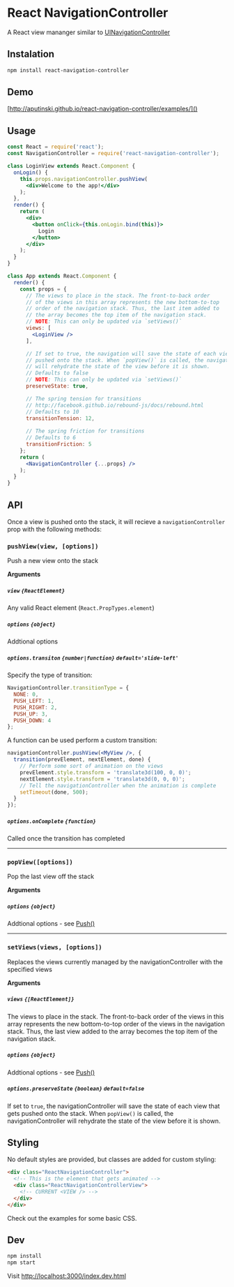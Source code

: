 # React NavigationController

A React view mananger similar to [UINavigationController][ios-controller]

## Instalation

```bash
npm install react-navigation-controller
```

## Demo

[http://aputinski.github.io/react-navigation-controller/examples/]()

## Usage

```jsx
const React = require('react');
const NavigationController = require('react-navigation-controller');

class LoginView extends React.Component {
  onLogin() {
    this.props.navigationController.pushView(
      <div>Welcome to the app!</div>
    );
  },
  render() {
    return (
      <div>
        <button onClick={this.onLogin.bind(this)}>
          Login
        </button>
      </div>
    );
  }
}

class App extends React.Component {
  render() {
    const props = {
      // The views to place in the stack. The front-to-back order
      // of the views in this array represents the new bottom-to-top
      // order of the navigation stack. Thus, the last item added to
      // the array becomes the top item of the navigation stack.
      // NOTE: This can only be updated via `setViews()`
      views: [
        <LoginView />
      ],

      // If set to true, the navigation will save the state of each view that
      // pushed onto the stack. When `popView()` is called, the navigationController
      // will rehydrate the state of the view before it is shown.
      // Defaults to false
      // NOTE: This can only be updated via `setViews()`
      preserveState: true,

      // The spring tension for transitions
      // http://facebook.github.io/rebound-js/docs/rebound.html
      // Defaults to 10
      transitionTension: 12,
      
      // The spring friction for transitions
      // Defaults to 6
      transitionFriction: 5
    };
    return (
      <NavigationController {...props} />
    );
  }
}
```

## API

Once a view is pushed onto the stack, it will recieve a `navigationController` prop
with the following methods:

### `pushView(view, [options])`

Push a new view onto the stack

**Arguments**

##### `view` `{ReactElement}`

Any valid React element (`React.PropTypes.element`)

##### `options` `{object}` <a name="push-options"></a>

Addtional options

##### `options.transiton` `{number|function}` `default='slide-left'`

Specify the type of transition:

```js
NavigationController.transitionType = {
  NONE: 0,
  PUSH_LEFT: 1,
  PUSH_RIGHT: 2,
  PUSH_UP: 3,
  PUSH_DOWN: 4
};
```

A function can be used perform a custom transition:

```jsx
navigationController.pushView(<MyView />, {
  transition(prevElement, nextElement, done) {
    // Perform some sort of animation on the views
    prevElement.style.transform = 'translate3d(100, 0, 0)';
    nextElement.style.transform = 'translate3d(0, 0, 0)';
    // Tell the navigationController when the animation is complete
    setTimeout(done, 500);
  }
});
```

##### `options.onComplete` `{function}`

Called once the transition has completed

***

### `popView([options])`

Pop the last view off the stack

**Arguments**

##### `options` `{object}`

Addtional options - see [Push()](#push-options)

***

### `setViews(views, [options])`

Replaces the views currently managed by the navigationController
with the specified views

**Arguments**

##### `views` `{[ReactElement]}`

The views to place in the stack. The front-to-back order of the
views in this array represents the new bottom-to-top order of the views
in the navigation stack. Thus, the last view added to the array
becomes the top item of the navigation stack.

##### `options` `{object}`

Addtional options - see [Push()](#push-options)

##### `options.preserveState` `{boolean}` `default=false`

If set to `true`, the navigationController will save the state
of each view that gets pushed onto the stack. When `popView()` is called,
the navigationController will rehydrate the state of the view before it is shown.

## Styling

No default styles are provided, but classes are added for custom styling:

```html
<div class="ReactNavigationController">
  <!-- This is the element that gets animated -->
  <div class="ReactNavigationControllerView">
    <!-- CURRENT <VIEW /> -->
  </div>
</div>
```

Check out the examples for some basic CSS.

## Dev

```bash
npm install
npm start
```

Visit [http://localhost:3000/index.dev.html]()

[ios-controller]: https://developer.apple.com/library/ios/documentation/UIKit/Reference/UINavigationController_Class/
